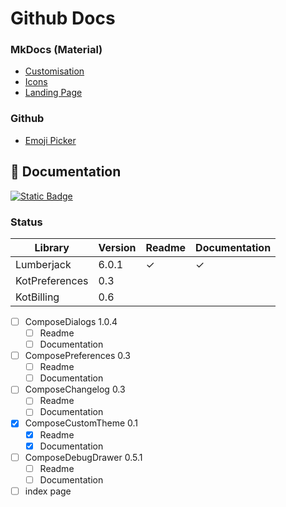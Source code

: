 # Github Docs

### MkDocs (Material)

* [Customisation](https://squidfunk.github.io/mkdocs-material/setup/)
* [Icons](https://squidfunk.github.io/mkdocs-material/reference/icons-emojis/?h=icons)
* [Landing Page](https://github.com/squidfunk/mkdocs-material/issues/1996)

### Github

* [Emoji Picker](https://github-emoji-picker.rickstaa.dev/)

## :book: Documentation

[![Static Badge](https://img.shields.io/badge/Open%20Github%20Docs-lightgreen?style=for-the-badge&logo=github&logoColor=black)](https://mflisar.github.io/github-docs/)

### Status

|Library|Version|Readme|Documentation|
|-|-|-|-|
| Lumberjack      | 6.0.1 | ✓ | ✓ |
| KotPreferences  | 0.3   |   |   |
| KotBilling      | 0.6   |   |   |

- [ ] ComposeDialogs 1.0.4
  - [ ] Readme
  - [ ] Documentation
- [ ] ComposePreferences 0.3
  - [ ] Readme
  - [ ] Documentation
- [ ] ComposeChangelog 0.3
  - [ ] Readme
  - [ ] Documentation
- [x] ComposeCustomTheme 0.1
  - [x] Readme
  - [x] Documentation
- [ ] ComposeDebugDrawer 0.5.1
  - [ ] Readme
  - [ ] Documentation
  
- [ ] index page